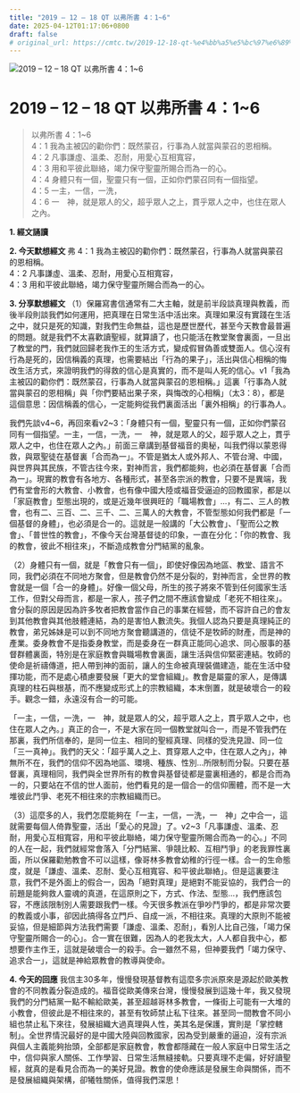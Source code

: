 ```yaml
---
title: "2019 – 12 – 18 QT 以弗所書 4：1~6"
date: 2025-04-12T01:17:06+0800
draft: false
# original_url: https://cmtc.tw/2019-12-18-qt-%e4%bb%a5%e5%bc%97%e6%89%80%e6%9b%b8-4%ef%bc%9a16
---
```


![2019 – 12 – 18 QT 以弗所書 4：1\~6](/images/qt.jpg   "2019 – 12 – 18 QT 以弗所書 4：1\~6")

# 2019 – 12 – 18 QT 以弗所書 4：1\~6

> 以弗所書 4：1\~6  
> 4：1 我為主被囚的勸你們：既然蒙召，行事為人就當與蒙召的恩相稱。  
> 4：2 凡事謙虛、溫柔、忍耐，用愛心互相寬容，  
> 4：3 用和平彼此聯絡，竭力保守聖靈所賜合而為一的心。  
> 4：4 身體只有一個，聖靈只有一個，正如你們蒙召同有一個指望。  
> 4：5 一主，一信，一洗，  
> 4：6 一　神，就是眾人的父，超乎眾人之上，貫乎眾人之中，也住在眾人之內。

**1. 經文誦讀**

**2.  今天默想經文**
弗 4：1 我為主被囚的勸你們：既然蒙召，行事為人就當與蒙召的恩相稱。  
4：2 凡事謙虛、溫柔、忍耐，用愛心互相寬容，  
4：3 用和平彼此聯絡，竭力保守聖靈所賜合而為一的心。

**3. 分享默想經文**
（1）保羅寫書信通常有二大主軸，就是前半段談真理與教義，而後半段則談我們如何運用，把真理在日常生活中活出來。真理如果沒有實踐在生活之中，就只是死的知識，對我們生命無益，這也是歷世歷代，甚至今天教會最普遍的問題。就是我們不太喜歡讀聖經，就算讀了，也只能活在教堂聚會裏面，一旦出了教堂的門，我們就回歸老我作王的生活方式，變成假冒偽善或雙面人。信心沒有行為是死的，因信稱義的真理，也需要結出「行為的果子」，活出與信心相稱的悔改生活方式，來證明我們的得救的信心是真實的，而不是叫人死的信心。v1「我為主被囚的勸你們：既然蒙召，行事為人就當與蒙召的恩相稱。」這裏「行事為人就當與蒙召的恩相稱」與「你們要結出果子來，與悔改的心相稱」（太3：8），都是這個意思：因信稱義的信心，一定能夠從我們裏面活出「裏外相稱」的行事為人。

我們先談v4\~6，再回來看v2\~3：「身體只有一個，聖靈只有一個，正如你們蒙召同有一個指望。一主，一信，一洗，一　神，就是眾人的父，超乎眾人之上，貫乎眾人之中，也住在眾人之內。」前面三章講到基督福音的奧秘，叫我們得以蒙恩得救，與眾聖徒在基督裏「合而為一」。不管是猶太人或外邦人、不管台灣、中國，與世界與其民族，不管古往今來，對神而言，我們都能夠，也必須在基督裏「合而為一」。現實的教會有各地方、各種形式，甚至各宗派的教會，只要不是異端，我們有堂會形的大教會、小教會，也有像中國大陸或福音受逼迫的回教國家，都是以「家庭教會」型態出現的，或是近幾年很興旺的「職場教會」…，有二、三人的教會，也有二、三百、二、三千、二、三萬人的大教會，不管型態如何我們都是「一個基督的身體」，也必須是合一的。這就是一般講的「大公教會」、「聖而公之教會」、「普世性的教會」，不像今天台灣基督徒的印象，一直在分化：「你的教會、我的教會，彼此不相往來」，不斷造成教會分門結黨的亂象。

（2）身體只有一個，就是「教會只有一個」，即使好像因為地區、教堂、語言不同，我們必須在不同地方聚會，但是教會仍然不是分裂的，對神而言，全世界的教會就是一個「合一的身體」。好像一個父母，所生的孩子將來不管到任何國家生活工作，但對父母而言，都是一家人，孩子們之間不應該會變成「老死不相往來」。會分裂的原因是因為許多牧者把教會當作自己的事業在經營，而不容許自己的會友到其他教會與其他肢體連結，為的是害怕人數流失。我個人認為只要是真理純正的教會，弟兄姊妹是可以到不同地方聚會聽講道的，信徒不是牧師的財產，而是神的產業。委身教會不是指委身教堂，而是委身在一群真正能同心追求、同心服事的基督群體裏面，特別是在家庭教會與職場教會裏面，讓生活與信仰緊密連結。牧師的使命是祈禱傳道，把人帶到神的面前，讓人的生命被真理裝備建造，能在生活中發揮功能，而不是處心積慮要發展「更大的堂會組織」。教會是屬靈的家人，是傳講真理的柱石與根基，而不應變成形式上的宗教組織，本末倒置，就是破壞合一的殺手。觀念一錯，永遠沒有合一的可能。

「一主，一信，一洗，一　神，就是眾人的父，超乎眾人之上，貫乎眾人之中，也住在眾人之內。」真正的合一，不是大家在同一個教堂就叫合一，而是不管我們在那裏，我們所信奉的，是同一位主、相同的聖經真理、同樣的受洗見證、同一位「三一真神」。我們的天父：「超乎萬人之上、貫穿眾人之中，住在眾人之內」，神無所不在，我們的信仰不因為地區、環境、種族、性別…所限制而分裂。只要在基督裏，真理相同，我們與全世界所有的教會與基督徒都是靈裏相通的，都是合而為一的，只要站在不信的世人面前，他們看見的是一個合一的信仰團體，而不是一大堆彼此鬥爭、老死不相往來的宗教組織而已。

（3）這麼多的人，我們怎麼能夠在「一主，一信，一洗，一　神」之中合一，這就需要每個人倚靠聖靈，活出「愛心的見證」了。v2\~3「凡事謙虛、溫柔、忍耐，用愛心互相寬容，用和平彼此聯絡，竭力保守聖靈所賜合而為一的心。」不同的人在一起，我們就經常會落入「分門結黨、爭競比較、互相鬥爭」的老我罪性裏面，所以保羅勸勉教會不可以這樣，像哥林多教會幼稚的行徑一樣。合一的生命態度，就是「謙虛、溫柔、忍耐、愛心互相寬容、和平彼此聯絡」。但是這裏要注意，我們不是外面上的假合一，因為「絕對真理」是絕對不能妥協的，我們合一的前題是能夠救人靈魂的真道，在這原則之下，方式、作法、型態…，我們應該包容，不應該限制別人需要跟我們一樣。今天很多教派在爭吵鬥爭的，都是非常次要的教義或小事，卻因此搞得各立門戶、自成一派，不相往來。真理的大原則不能被妥協，但是細節與方法我們需要「謙虛、溫柔、忍耐」，看別人比自己強，「竭力保守聖靈所賜合一的心」。合一實在很難，因為人的老我太大，人人都自我中心，都想要作主作王，這就是破壞合一的殺手。合一雖然不易，但神要我們「竭力保守、追求合一」，這就是神給眾教會的教導與使命。

**4. 今天的回應**
我信主30多年，慢慢發現基督教有這麼多宗派原來是源起於歐美教會的不同教義分裂造成的。福音從歐美傳來台灣，慢慢發展到這幾十年，我又發現我們的分門結黨一點不輸給歐美，甚至超越哥林多教會，一條街上可能有一大堆的小教會，但彼此是不相往來的，甚至有牧師禁止私下往來。甚至同一間教會不同小組也禁止私下來往，發展組織大過真理與人性，美其名是保護，實則是「掌控轄制」。全世界情況最好的是中國大陸與回教國家，因為受到嚴重的逼迫，沒有宗派與個人主義能夠抬頭，全部都是家庭教會，教會都隱藏在一般人家庭中日常生活之中，信仰與家人關係、工作學習、日常生活無縫接軌。只要真理不走偏，好好讀聖經，就真的是看見合而為一的美好見證。教會的使命應該是發展生命與關係，而不是發展組織與架構，卻犧牲關係，值得我們深思！
